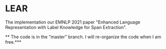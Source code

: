 # LEAR
The implementation our EMNLP 2021 paper "Enhanced Language Representation with Label Knowledge for Span Extraction".

** The code is in the "master" branch. I will re-organize the code when I am free.***

